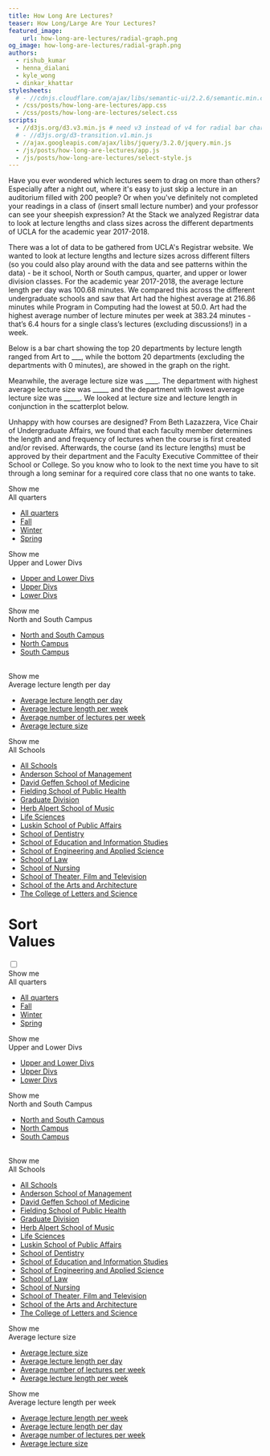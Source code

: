 ```yaml
---
title: How Long Are Lectures?
teaser: How Long/Large Are Your Lectures?
featured_image:
    url: how-long-are-lectures/radial-graph.png
og_image: how-long-are-lectures/radial-graph.png
authors:
  - rishub_kumar
  - henna_dialani
  - kyle_wong
  - dinkar_khattar
stylesheets:
  # - //cdnjs.cloudflare.com/ajax/libs/semantic-ui/2.2.6/semantic.min.css
  - /css/posts/how-long-are-lectures/app.css
  - /css/posts/how-long-are-lectures/select.css
scripts:
  - //d3js.org/d3.v3.min.js # need v3 instead of v4 for radial bar chart
  # - //d3js.org/d3-transition.v1.min.js
  - //ajax.googleapis.com/ajax/libs/jquery/3.2.0/jquery.min.js
  - /js/posts/how-long-are-lectures/app.js
  - /js/posts/how-long-are-lectures/select-style.js
---
```


<p>
Have you ever wondered which lectures seem to drag on more than others? Especially after a night out, where it's easy to just skip a lecture in an auditorium filled with 200 people? Or when you've definitely not completed your readings in a class of (insert small lecture number) and your professor can see your sheepish expression? At the Stack we analyzed Registrar data to look at lecture lengths and class sizes across the different departments of UCLA for the academic year 2017-2018.
</p>

<p>
There was a lot of data to be gathered from UCLA's Registrar website. We wanted to look at lecture lengths and lecture sizes across different filters (so you could also play around with the data and see patterns within the data) - be it school, North or South campus, quarter, and upper or lower division classes. For the academic year 2017-2018, the average lecture length per day was 100.68 minutes. We compared this across the different undergraduate schools and saw that Art had the highest average at 216.86 minutes while Program in Computing had the lowest at 50.0. Art had the highest average number of lecture minutes per week at 383.24 minutes - that’s 6.4 hours for a single class’s lectures (excluding discussions!) in a week.
</p>

<p>
Below is a bar chart showing the top 20 departments by lecture length ranged from Art to ___, while the bottom 20 departments (excluding the departments with 0 minutes), are showed in the graph on the right.

Meanwhile, the average lecture size was ____. The department with highest average lecture size was _____ and the department with lowest average lecture size was _____. We looked at lecture size and lecture length in conjunction in the scatterplot below.
</p>

<p>
Unhappy with how courses are designed? From Beth Lazazzera, Vice Chair of Undergraduate Affairs, we found that each faculty member determines the length and and frequency of lectures when the course is first created and/or revised. Afterwards, the course (and its lecture lengths) must be approved by their department and the Faculty Executive Committee of their School or College. So you know who to look to the next time you have to sit through a long seminar for a required core class that no one wants to take.
</p>

<div class="filters1">
<div class="typo1">Show me <br/>
    <div class="list"><span class="placeholder-quarter-radial">All quarters</span>
        <ul class="list__ul1">
            <li data-value="all"><a href="">All quarters</a></li>
            <li data-value="Fall"><a href="fall">Fall</a></li>
            <li data-value="Winter"><a href="">Winter</a></li>
            <li data-value="Spring"><a href="">Spring</a></li>
        </ul>
    </div>
</div>

<div class="typo2">Show me <br/>
    <div class="list"><span class="placeholder-div-radial">Upper and Lower Divs</span>
        <ul class="list__ul2">
            <li data-value="all"><a href="">Upper and Lower Divs</a></li>
            <li data-value="Upper"><a href="">Upper Divs</a></li>
            <li data-value="Lower"><a href="">Lower Divs</a></li>
        </ul>
    </div>
</div>

<div class="typo3">Show me <br/>
    <div class="list"><span class="placeholder-campus-radial">North and South Campus</span>
        <ul class="list__ul3">
            <li data-value="all"><a href="">North and South Campus</a></li>
            <li data-value="North"><a href="">North Campus</a></li>
            <li data-value="South"><a href="">South Campus</a></li>
        </ul>
    </div>
</div>
</div>
<br/>
<div class="filters2">
<div class="typo4">Show me <br/>
    <div class="list"><span class="placeholder-num-radial">Average lecture length per day</span>
        <ul class="list__ul4">
            <li data-value="avg_lecture_length_day"><a href="">Average lecture length per day</a></li>
            <li data-value="avg_lecture_length_week"><a href="">Average lecture length per week</a></li>
            <li data-value="avg_num_lectures_week"><a href="">Average number of lectures per week</a></li>
            <li data-value="avg_lecture_size"><a href="">Average lecture size</a></li>
        </ul>
    </div>
</div>

<div class="typo5">Show me <br/>
    <div class="list"><span class="placeholder-school-radial">All Schools</span>
        <ul class="list__ul5">
            <li data-value="all"><a href="">All Schools</a></li>
            <li data-value="Anderson School of Management"><a href="">Anderson School of Management</a></li>
            <li data-value="David Geffen School of Medicine"><a href="">David Geffen School of Medicine</a></li>
            <li data-value="Fielding School of Public Health"><a href="">Fielding School of Public Health</a></li>
            <li data-value="Graduate Division"><a href="">Graduate Division</a></li>
            <li data-value="Herb Alpert School of Music"><a href="">Herb Alpert School of Music</a></li>
            <li data-value="Life Sciences"><a href="">Life Sciences</a></li>
            <li data-value="Luskin School of Public Affairs"><a href="">Luskin School of Public Affairs</a></li>
            <li data-value="School of Dentistry"><a href="">School of Dentistry</a></li>
            <li data-value="School of Education and Information Studies"><a href="">School of Education and Information Studies</a></li>
            <li data-value="School of Engineering and Applied Science"><a href="">School of Engineering and Applied Science</a></li>
            <li data-value="School of Law"><a href="">School of Law</a></li>
            <li data-value="School of Nursing"><a href="">School of Nursing</a></li>
            <li data-value="School of Theater, Film and Television"><a href="">School of Theater, Film and Television</a></li>
            <li data-value="School of the Arts and Architecture"><a href="">School of the Arts and Architecture</a></li>
            <li data-value="The College of Letters and Science"><a href="">The College of Letters and Science</a></li>
        </ul>
    </div>
</div>
</div>

<br/>

<h1 style="width: 30%; margin-top:1%">Sort Values</h1>
<section class="sort-check">
    <div class="checkboxTwo">
        <input type="checkbox" value="1" id="checkboxTwoInput" name="" />
        <label for="checkboxTwoInput"></label>
    </div>
</section>

<div id="radial-chart" class="radial-chart"></div>

<div class="filters3">

<div class="typo6">Show me <br/>
    <div class="list"><span class="placeholder-quarter-scatter">All quarters</span>
        <ul class="list__ul6">
            <li data-value="all"><a href="">All quarters</a></li>
            <li data-value="Fall"><a href="fall">Fall</a></li>
            <li data-value="Winter"><a href="">Winter</a></li>
            <li data-value="Spring"><a href="">Spring</a></li>
        </ul>
    </div>
</div>

<div class="typo7">Show me <br/>
    <div class="list"><span class="placeholder-div-scatter">Upper and Lower Divs</span>
        <ul class="list__ul7">
            <li data-value="all"><a href="">Upper and Lower Divs</a></li>
            <li data-value="Upper"><a href="">Upper Divs</a></li>
            <li data-value="Lower"><a href="">Lower Divs</a></li>
        </ul>
    </div>
</div>

<div class="typo8">Show me <br/>
    <div class="list"><span class="placeholder-campus-scatter">North and South Campus</span>
        <ul class="list__ul8">
            <li data-value="all"><a href="">North and South Campus</a></li>
            <li data-value="North"><a href="">North Campus</a></li>
            <li data-value="South"><a href="">South Campus</a></li>
        </ul>
    </div>
</div>
</div>

<br/>

<div class="filters4">

<div class="typo9">Show me <br/>
    <div class="list"><span class="placeholder-school-scatter">All Schools</span>
        <ul class="list__ul9">
            <li data-value="all"><a href="">All Schools</a></li>
            <li data-value="Anderson School of Management"><a href="">Anderson School of Management</a></li>
            <li data-value="David Geffen School of Medicine"><a href="">David Geffen School of Medicine</a></li>
            <li data-value="Fielding School of Public Health"><a href="">Fielding School of Public Health</a></li>
            <li data-value="Graduate Division"><a href="">Graduate Division</a></li>
            <li data-value="Herb Alpert School of Music"><a href="">Herb Alpert School of Music</a></li>
            <li data-value="Life Sciences"><a href="">Life Sciences</a></li>
            <li data-value="Luskin School of Public Affairs"><a href="">Luskin School of Public Affairs</a></li>
            <li data-value="School of Dentistry"><a href="">School of Dentistry</a></li>
            <li data-value="School of Education and Information Studies"><a href="">School of Education and Information Studies</a></li>
            <li data-value="School of Engineering and Applied Science"><a href="">School of Engineering and Applied Science</a></li>
            <li data-value="School of Law"><a href="">School of Law</a></li>
            <li data-value="School of Nursing"><a href="">School of Nursing</a></li>
            <li data-value="School of Theater, Film and Television"><a href="">School of Theater, Film and Television</a></li>
            <li data-value="School of the Arts and Architecture"><a href="">School of the Arts and Architecture</a></li>
            <li data-value="The College of Letters and Science"><a href="">The College of Letters and Science</a></li>
        </ul>
    </div>
</div>

<div class="typo10">Show me <br/>
    <div class="list"><span class="placeholder-filter1-scatter">Average lecture size</span>
        <ul class="list__ul10">
            <li data-value="avg_lecture_length_day"><a href="">Average lecture size</a></li>
            <li data-value="avg_lecture_length_week"><a href="">Average lecture length per day</a></li>
            <li data-value="avg_num_lectures_week"><a href="">Average number of lectures per week</a></li>
            <li data-value="avg_lecture_size"><a href="">Average lecture length per week</a></li>
        </ul>
    </div>
</div>

<div class="typo11">Show me <br/>
    <div class="list"><span class="placeholder-filter2-scatter">Average lecture length per week</span>
        <ul class="list__ul11">
            <li data-value="avg_lecture_length_day"><a href="">Average lecture length per week</a></li>
            <li data-value="avg_lecture_length_week"><a href="">Average lecture length per day</a></li>
            <li data-value="avg_num_lectures_week"><a href="">Average number of lectures per week</a></li>
            <li data-value="avg_lecture_size"><a href="">Average lecture size</a></li>
        </ul>
    </div>
</div>

</div>


<div id="scatterplot"></div>

